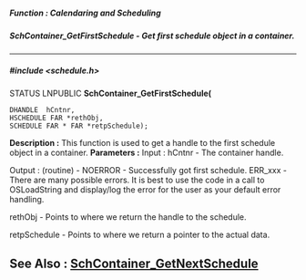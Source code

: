 ##### Function : Calendaring and Scheduling
##### SchContainer_GetFirstSchedule - Get first schedule object in a container.
---
##### #include <schedule.h>
STATUS LNPUBLIC **SchContainer_GetFirstSchedule(**

	DHANDLE  hCntnr,
	HSCHEDULE FAR *rethObj,
	SCHEDULE FAR * FAR *retpSchedule);
**Description :**
This function is used to get a handle to the first schedule object in a 
container.
**Parameters :**
Input :
hCntnr  -  The container handle.

Output :
(routine)  -  NOERROR - Successfully got first schedule.
ERR_xxx - There are many possible errors. It is best to use the code in a call to OSLoadString and display/log the error for the user as your default error handling.



rethObj  -  Points to where we return the handle to the schedule.

retpSchedule  -  Points to where we return a pointer to the actual data.

**See Also :**
[SchContainer_GetNextSchedule](D:/md_files/SchContainer_GetNextSchedule.md)
---
